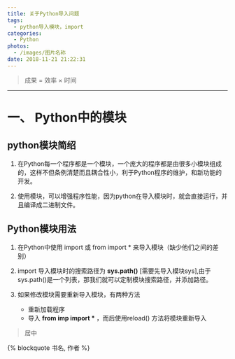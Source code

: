 ```yaml
---
title: 关于Python导入问题
tags:
  - python导入模块，import
categories:
  - Python
photos:
  - /images/图片名称
date: 2018-11-21 21:22:31
---
```


<blockquote class="blockquote-center">成果 = 效率 × 时间</blockquote>

---
# 一、 Python中的模块


## python模块简绍


1. 在Python每一个程序都是一个模块，一个庞大的程序都是由很多小模块组成的，这样不但条例清楚而且耦合性小，利于Python程序的维护，和新功能的开发。

2. 使用模块，可以增强程序性能，因为python在导入模块时，就会直接运行，并且编译成二进制文件。


## Python模块用法


1. 在Python中使用 import 或 from import * 来导入模块（缺少他们之间的差别）

2. import 导入模块时的搜索路径为 **sys.path()** [需要先导入模块sys],由于sys.path()是一个列表，那我们就可以定制模块搜索路径，并添加路径。

3. 如果修改模块需要重新导入模块，有两种方法
    - 重新加载程序
    - 导入 **from imp import \*** ，而后使用reload() 方法将模块重新导入









<blockquote class="blockquote-center"> 居中 </blockquote>

{% blockquote 书名, 作者 %}
